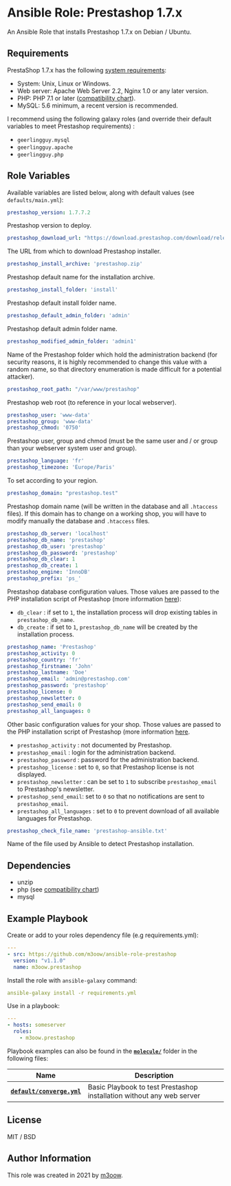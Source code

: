 # Ansible Role: Prestashop 1.7.x

An Ansible Role that installs Prestashop 1.7.x on Debian / Ubuntu.

## Requirements

PrestaShop 1.7.x has the following [system requirements](https://devdocs.prestashop.com/1.7/basics/installation/system-requirements/):
* System: Unix, Linux or Windows.
* Web server: Apache Web Server 2.2, Nginx 1.0 or any later version.
* PHP: PHP 7.1 or later ([compatibility chart](https://devdocs.prestashop.com/1.7/basics/installation/system-requirements/#php-compatibility-chart)).
* MySQL: 5.6 minimum, a recent version is recommended.

I recommend using the following galaxy roles (and override their default variables to meet Prestashop requirements) :
* `geerlingguy.mysql`
* `geerlingguy.apache`
* `geerlingguy.php`

## Role Variables

Available variables are listed below, along with default values (see `defaults/main.yml`):

```yml
prestashop_version: 1.7.7.2
```

Prestashop version to deploy.

```yml
prestashop_download_url: "https://download.prestashop.com/download/releases/prestashop_{{ prestashop_version }}.zip"
```

The URL from which to download Prestashop installer.

```yml
prestashop_install_archive: 'prestashop.zip'
```

Prestashop default name for the installation archive.

```yml
prestashop_install_folder: 'install'
```

Prestashop default install folder name.

```yml
prestashop_default_admin_folder: 'admin'
```

Prestashop default admin folder name.

```yml
prestashop_modified_admin_folder: 'admin1'
```

Name of the Prestashop folder which hold the administration backend (for security reasons, it is highly recommended to change this value with a random name, so that directory enumeration is made difficult for a potential attacker).

```yml
prestashop_root_path: "/var/www/prestashop"
```

Prestashop web root (to reference in your local webserver).

```yml
prestashop_user: 'www-data'
prestashop_group: 'www-data'
prestashop_chmod: '0750'
```

Prestashop user, group and chmod (must be the same user and / or group than your webserver system user and group).

```yml
prestashop_language: 'fr'
prestashop_timezone: 'Europe/Paris'
```

To set according to your region.


```yml
prestashop_domain: "prestashop.test"
```

Prestashop domain name (will be written in the database and all `.htaccess` files). If this domain has to change on a working shop, you will have to modify manually the database and `.htaccess` files.

```yml
prestashop_db_server: 'localhost'
prestashop_db_name: 'prestashop'
prestashop_db_user: 'prestashop'
prestashop_db_password: 'prestashop'
prestashop_db_clear: 1
prestashop_db_create: 1
prestashop_engine: 'InnoDB'
prestashop_prefix: 'ps_'
```

Prestashop database configuration values. Those values are passed to the PHP installation script of Prestashop (more information [here](http://doc.prestashop.com/display/PS17/Installing+PrestaShop+using+the+command-line+script)):

* `db_clear` : if set to `1`, the installation process will drop existing tables in `prestashop_db_name`.
* `db_create` : if set to `1`, `prestashop_db_name` will be created by the installation process.

```yml
prestashop_name: 'Prestashop'
prestashop_activity: 0
prestashop_country: 'fr'
prestashop_firstname: 'John'
prestashop_lastname: 'Doe'
prestashop_email: 'admin@prestashop.com'
prestashop_password: 'prestashop'
prestashop_license: 0
prestashop_newsletter: 0
prestashop_send_email: 0
prestashop_all_languages: 0
```

Other basic configuration values for your shop. Those values are passed to the PHP installation script of Prestashop (more information [here](http://doc.prestashop.com/display/PS17/Installing+PrestaShop+using+the+command-line+script).

* `prestashop_activity` : not documented by Prestashop.
* `prestashop_email` : login for the administration backend.
* `prestashop_password` : password for the administration backend.
* `prestashop_license` : set to `0`, so that Prestashop license is not displayed.
* `prestashop_newsletter` : can be set to `1` to subscribe `prestashop_email` to Prestashop's newsletter.
* `prestashop_send_email`: set to `0` so that no notifications are sent to `prestashop_email`.
* `prestashop_all_languages` : set to `0` to prevent download of all available languages for Prestashop.

```yml
prestashop_check_file_name: 'prestashop-ansible.txt'
```

Name of the file used by Ansible to detect Prestashop installation.

## Dependencies

* unzip
* php (see [compatibility chart](https://devdocs.prestashop.com/1.7/basics/installation/system-requirements/#php-compatibility-chart))
* mysql

## Example Playbook

Create or add to your roles dependency file (e.g requirements.yml):

```yml
---
- src: https://github.com/m3oow/ansible-role-prestashop
  version: "v1.1.0"
  name: m3oow.prestashop
```

Install the role with `ansible-galaxy` command:

```yml
ansible-galaxy install -r requirements.yml
```

Use in a playbook:

```yml
---
- hosts: someserver
  roles:
    - m3oow.prestashop
```

Playbook examples can also be found in the **[`molecule/`](./molecule)** folder in the following files:

|Name|Description|
|----|-----------|
|**[`default/converge.yml`](./molecule/default/converge.yml)**|Basic Playbook to test Prestashop installation without any web server|

## License

MIT / BSD

## Author Information

This role was created in 2021 by [m3oow](https://github.com/m3oow/).
